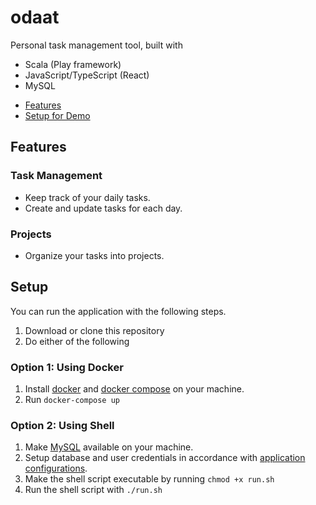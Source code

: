 # odaat

Personal task management tool, built with
- Scala (Play framework)
- JavaScript/TypeScript (React)
- MySQL

<ul>
    <li><a href='#features'> Features </a></li>
    <li><a href='#setup'> Setup for Demo </a></li>
</ul>

<h2 id="features"> Features </h2>

### Task Management
- Keep track of your daily tasks.
- Create and update tasks for each day.

### Projects
- Organize your tasks into projects.

<h2 id="setup"> Setup </h2>

You can run the application with the following steps.
1. Download or clone this repository
2. Do either of the following

### Option 1: Using Docker
1. Install [docker](https://docs.docker.com/engine/install/) and [docker compose](https://docs.docker.com/compose/install/) on your machine.
2. Run `docker-compose up`

### Option 2: Using Shell
1. Make [MySQL](https://www.mysql.com/) available on your machine.
2. Setup database and user credentials in accordance with [application configurations](https://github.com/swunoo/odaat/blob/main/server/odaat-server/conf/application.conf).
3. Make the shell script executable by running `chmod +x run.sh`
4. Run the shell script with `./run.sh`